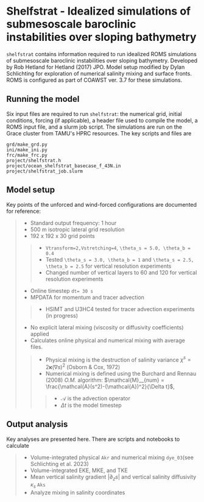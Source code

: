 # Shelfstrat - Idealized simulations of submesoscale baroclinic instabilities over sloping bathymetry
```shelfstrat``` contains information required to run idealized ROMS simulations of submesoscale baroclinic instabilities over sloping bathymetry. Developed by Rob Hetland for Hetland (2017) JPO. Model setup modified by Dylan Schlichting for exploration of numerical salinity mixing and surface fronts. ROMS is configured as part of COAWST ver. 3.7 for these simulations.
## Running the model
Six input files are required to run ```shelfstrat```: the numerical grid, initial conditions, forcing (if applicable), a header file used to compile the model, a ROMS input file, and a slurm job script. The simulations are run on the Grace cluster from TAMU's HPRC resources. The key scripts and files are

    grd/make_grd.py
    ini/make_ini.py
    frc/make_frc.py
    project/shelfstrat.h
    project/ocean_shelfstrat_basecase_f_43N.in
    project/shelfstrat_job.slurm

## Model setup
Key points of the unforced and wind-forced configurations are documented for reference:
> - Standard output frequency: 1 hour
> - 500 m isotropic lateral grid resolution
> - 192 x 192 x 30 grid points
> > - ```Vtransform=2,Vstretching=4```, ```\theta_s = 5.0, \theta_b = 0.4```
> > - Tested ```\theta_s = 3.0, \theta_b = 1``` and ```\theta_s = 2.5, \theta_b = 2.5``` for vertical resolution experiments
> > - Changed number of vertical layers to 60 and 120 for vertical resolution experiments
> - Online timestep ```dt= 30 s```
> - MPDATA for momentum and tracer advection
> > - HSIMT and U3HC4 tested for tracer advection experiments (in progress)
> - No explicit lateral mixing (viscosity or diffusivity coefficients) applied
> - Calculates online physical and numerical mixing with average files.
> > - Physical mixing is the destruction of salinity variance $\chi^s = 2 \mathbf{\kappa} \left(\nabla s \right)^2$ (Osborn & Cox, 1972)
> > - Numerical mixing is defined using the Burchard and Rennau (2008) *O.M.* algorithm: $\mathcal{M}__{num} = \frac{\mathcal{A}(s^2)-(\mathcal{A})^2}{\Delta t}$,
> > > - $\mathcal{A}$ is the advection operator
> > > - $\Delta t$ is the model timestep

## Output analysis
Key analyses are presented here. There are scripts and notebooks to calculate
> - Volume-integrated physical ```Akr``` and numerical mixing ```dye_03```(see Schlichting et al. 2023)
> - Volume-integrated EKE, MKE, and TKE
> - Mean vertical salinity gradient $|\partial_z s|$ and vertical salinity diffusivity $\kappa_s$ ```Aks```
> - Analyze mixing in salinity coordinates
